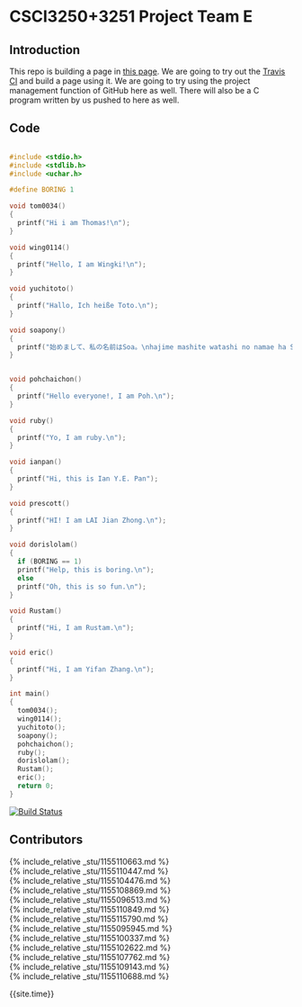 # CSCI3250+3251 Project Team E #
## Introduction ##

This repo is building a page in [this page](https://csci3250-2019.github.io/project-team-e/). We are going to try out the [Travis CI](https://travis-ci.org/) and build a page using it. We are going to try using the project management function of GitHub here as well. There will also be a C program written by us pushed to here as well.

## Code ##
```c

#include <stdio.h>
#include <stdlib.h>
#include <uchar.h>

#define BORING 1

void tom0034()
{
  printf("Hi i am Thomas!\n");
}

void wing0114()
{
  printf("Hello, I am Wingki!\n");
}

void yuchitoto()
{
  printf("Hallo, Ich heiße Toto.\n");
}

void soapony()
{
  printf("始めまして、私の名前はSoa。\nhajime mashite watashi no namae ha Soa。\n");
}


void pohchaichon()
{
  printf("Hello everyone!, I am Poh.\n");
}

void ruby()
{
  printf("Yo, I am ruby.\n");
}

void ianpan()
{
  printf("Hi, this is Ian Y.E. Pan");
}

void prescott()
{
  printf("HI! I am LAI Jian Zhong.\n");
}

void dorislolam()
{
  if (BORING == 1)
  printf("Help, this is boring.\n");
  else
  printf("Oh, this is so fun.\n");
}

void Rustam()
{
  printf("Hi, I am Rustam.\n");
}

void eric()
{
  printf("Hi, I am Yifan Zhang.\n");
}

int main()
{
  tom0034();
  wing0114();
  yuchitoto();
  soapony();
  pohchaichon();
  ruby();
  dorislolam();
  Rustam();
  eric();
  return 0;
}
```
[![Build Status](https://travis-ci.org/csci3250-2019/project-team-e.svg?branch=master)](https://travis-ci.org/csci3250-2019/project-team-e)

## Contributors ##

{% include_relative _stu/1155110663.md %}  
{% include_relative _stu/1155110447.md %}  
{% include_relative _stu/1155104476.md %}  
{% include_relative _stu/1155108869.md %}  
{% include_relative _stu/1155096513.md %}  
{% include_relative _stu/1155110849.md %}  
{% include_relative _stu/1155115790.md %}  
{% include_relative _stu/1155095945.md %}  
{% include_relative _stu/1155100337.md %}  
{% include_relative _stu/1155102622.md %}  
{% include_relative _stu/1155107762.md %}  
{% include_relative _stu/1155109143.md %}  
{% include_relative _stu/1155110688.md %}

{{site.time}}
